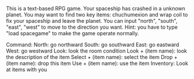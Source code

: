This is a text-based RPG game.
Your spaceship has crashed in a unknown planet. You may want to find two key items: chuchumexion and wrap coil to fix your spaceship and leave the planet.
You can input "north", "south", "east", "west" to move to the direction you want.
Hint: you have to type "load spacegame" to make the game operate normally.

Command:
North: go northward
South: go southward
East: go eastward
West: go westward
Look: look the room condition
Look + (item name): look the description of the item
Select + (item name): select the item
Drop + (item name): drop this item
Use + (item name): use the item
Inventory: Look at items with you
